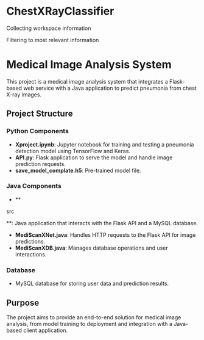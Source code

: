 # ChestXRayClassifier
Collecting workspace information

Filtering to most relevant information

# Medical Image Analysis System

This project is a medical image analysis system that integrates a Flask-based web service with a Java application to predict pneumonia from chest X-ray images.

## Project Structure

### Python Components
- **Xproject.ipynb**: Jupyter notebook for training and testing a pneumonia detection model using TensorFlow and Keras.
- **API.py**: Flask application to serve the model and handle image prediction requests.
- **save_model_complate.h5**: Pre-trained model file.

### Java Components
- **

src

**: Java application that interacts with the Flask API and a MySQL database.
- **MediScanXNet.java**: Handles HTTP requests to the Flask API for image predictions.
- **MediScanXDB.java**: Manages database operations and user interactions.

### Database
- MySQL database for storing user data and prediction results.

## Purpose

The project aims to provide an end-to-end solution for medical image analysis, from model training to deployment and integration with a Java-based client application.
